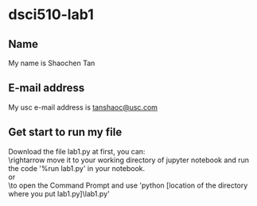 # dsci510-lab1
## Name
My name is Shaochen Tan <br/>
## E-mail address
My usc e-mail address is tanshaoc@usc.com
## Get start to run my file
Download the file lab1.py at first, you can: <br/>
\rightarrow move it to your working directory of jupyter notebook and run the code '%run lab1.py' in your notebook. <br/>
or <br/>
\to open the Command Prompt and use 'python [location of the directory where you put lab1.py]\lab1.py'
